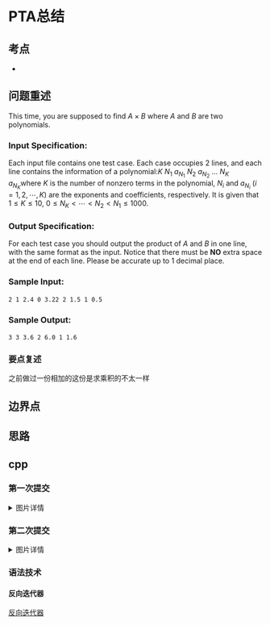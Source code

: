 # PTA总结
## 考点
+ 


## 问题重述
This time, you are supposed to find $A\times B$ where $A$ and $B$ are two polynomials.
### Input Specification:
Each input file contains one test case. Each case occupies 2 lines, and each line contains the information of a polynomial:$K$ $N_1$ $a_{N_1}$ $N_2$ $a_{N_2}$ ... $N_K$ $a_{N_K}$where $K$ is the number of nonzero terms in the polynomial, $N_i$ and $a_{N_i}$ ($i=1, 2, \cdots , K$) are the exponents and coefficients, respectively.  It is given that $1\le K \le 10$, $0 \le N_K < \cdots < N_2 < N_1 \le 1000$.  
### Output Specification:
For each test case you should output the product of $A$ and $B$ in one line, with the same format as the input.  Notice that there must be **NO** extra space at the end of each line.  Please be accurate up to 1 decimal place. 

### Sample Input:
```
2 1 2.4 0 3.22 2 1.5 1 0.5
```

### Sample Output:
```
3 3 3.6 2 6.0 1 1.6
```

### 要点复述
之前做过一份相加的这份是求乘积的不太一样

## 边界点

## 思路

## cpp
### 第一次提交
<details><summary>图片详情</summary><img src="https://raw.githubusercontent.com/ednow/cloudimg/main/githubio/20210910160159.png" alt="找不到图片(Image not found)" onerror="this.onerror=null;this.src='https://gitee.com/ednow/cloudimg/raw/main/githubio/20210910160159.png';" /></details>

### 第二次提交
<details><summary>图片详情</summary><img src="https://raw.githubusercontent.com/ednow/cloudimg/main/githubio/20210910161616.png" alt="找不到图片(Image not found)" onerror="this.onerror=null;this.src='https://gitee.com/ednow/cloudimg/raw/main/githubio/20210910161616.png';" /></details>


### 语法技术

#### 反向迭代器
[反向迭代器](https://blog.csdn.net/kjing/article/details/6936325)

